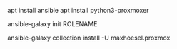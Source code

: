 apt install ansible
apt install python3-proxmoxer

ansible-galaxy init ROLENAME

ansible-galaxy collection install -U maxhoesel.proxmox

